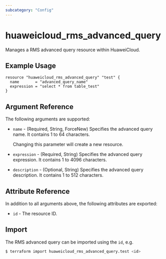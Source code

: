 ```yaml
---
subcategory: "Config"
---
```


# huaweicloud_rms_advanced_query

Manages a RMS advanced query resource within HuaweiCloud.

## Example Usage

```hcl
resource "huaweicloud_rms_advanced_query" "test" {
  name       = "advanced_query_name"
  expression = "select * from table_test"
}
```

## Argument Reference

The following arguments are supported:

* `name` - (Required, String, ForceNew) Specifies the advanced query name. It contains 1 to 64 characters.

  Changing this parameter will create a new resource.

* `expression` - (Required, String) Specifies the advanced query expression. It contains 1 to 4096 characters.

* `description` - (Optional, String) Specifies the advanced query description. It contains 1 to 512 characters.

## Attribute Reference

In addition to all arguments above, the following attributes are exported:

* `id` - The resource ID.

## Import

The RMS advanced query can be imported using the `id`, e.g.

```bash
$ terraform import huaweicloud_rms_advanced_query.test <id>
```
